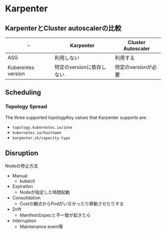 # Karpenter


## KarpenterとCluster autoscalerの比較

| - | Karpenter | Cluster Autoscaler |
| --- | --- | --- |
| ASG | 利用しない | 利用する |
| Kuberentes version | 特定のversionに依存しない | 特定のversionが必要 |


## Scheduling

### Topology Spread

The three supported topologyKey values that Karpenter supports are:

* `topology.kubernetes.io/zone`
* `kubernetes.io/hostname`
* `karpenter.sh/capacity-type`



## Disruption

Nodeの停止方法

* Manual
  * kubectl
* Expiration
  * Nodeが指定した時間起動
* Consolidation
  * Costの観点からPodがいなかったり移動させたりする
* Drift
  * Manifestのspecと不一致が起きたら
* Interruption
  * Maintenance event等

